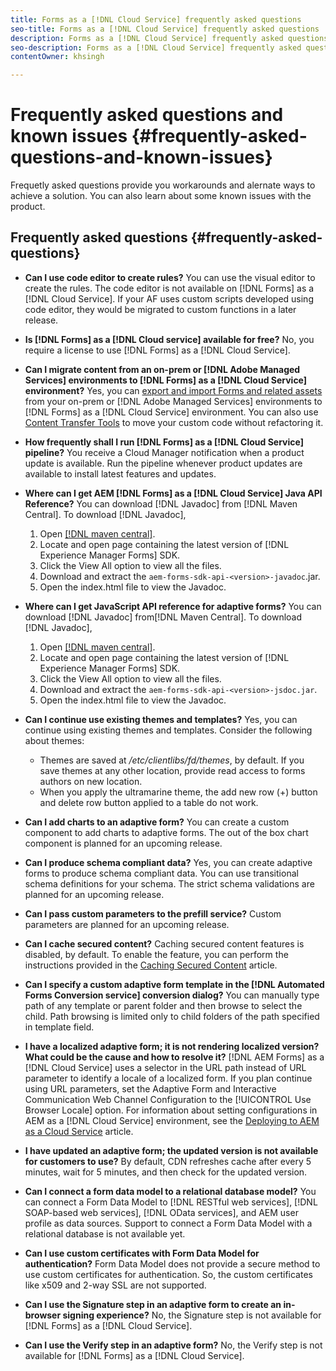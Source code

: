 ```yaml
---
title: Forms as a [!DNL Cloud Service] frequently asked questions 
seo-title: Forms as a [!DNL Cloud Service] frequently asked questions
description: Forms as a [!DNL Cloud Service] frequently asked questions
seo-description: Forms as a [!DNL Cloud Service] frequently asked questions
contentOwner: khsingh

---
```


# Frequently asked questions and known issues {#frequently-asked-questions-and-known-issues}

Frequetly asked questions provide you workarounds and alernate ways to achieve a solution. You can also learn about some known issues with the product.

## Frequently asked questions {#frequently-asked-questions}

* **Can I use code editor to create rules?**
You can use the visual editor to create the rules. The code editor is not available on [!DNL Forms] as a [!DNL Cloud Service]. If your AF uses custom scripts developed using code editor, they would be migrated to custom functions in a later release.

* **Is [!DNL Forms] as a [!DNL Cloud service] available for free?**
No, you require a license to use [!DNL Forms] as a [!DNL Cloud Service].

* **Can I migrate content from an on-prem or [!DNL Adobe Managed Services] environments to [!DNL Forms] as a [!DNL Cloud Service] environment?**
Yes, you can [export and import Forms and related assets](import-export-forms-templates.md) from your on-prem or [!DNL Adobe Managed Services] environments to [!DNL Forms] as a [!DNL Cloud Service] environment. You can also use [Content Transfer Tools](https://docs.adobe.com/content/help/en/experience-manager-cloud-service/moving/home.html) to move your custom code without refactoring it.

* **How frequently shall I run [!DNL Forms] as a [!DNL Cloud Service] pipeline?**
You receive a Cloud Manager notification when a product update is available. Run the pipeline whenever product updates are available to install latest features and updates.

* **Where can I get AEM [!DNL Forms] as a [!DNL Cloud Service] Java API Reference?**
You can download [!DNL Javadoc] from [!DNL Maven Central]. To download [!DNL Javadoc], 
    1. Open [[!DNL maven central]](https://mvnrepository.com/artifact/com.adobe.aem/aem-forms-sdk-api).
    1. Locate and open page containing the latest version of [!DNL Experience Manager Forms] SDK.
    1. Click the View All option to view all the files.
    1. Download and extract the `aem-forms-sdk-api-<version>-javadoc`.jar.  
    1. Open the index.html file to view the Javadoc.

* **Where can I get JavaScript API reference for adaptive forms?**
You can download [!DNL Javadoc] from[!DNL  Maven Central]. To download [!DNL Javadoc], 
    1. Open [[!DNL maven central]](https://mvnrepository.com/artifact/com.adobe.aem/aem-forms-sdk-api).
    1. Locate and open page containing the latest version of [!DNL Experience Manager Forms] SDK.
    1. Click the View All option to view all the files.
    1. Download and extract the `aem-forms-sdk-api-<version>-jsdoc.jar`.  
    1. Open the index.html file to view the Javadoc. 

* **Can I continue use existing themes and templates?**
Yes, you can continue using existing themes and templates. Consider the following about themes:
    * Themes are saved at */etc/clientlibs/fd/themes*, by default. If you save themes at any other location, provide read access to forms authors on new location. 
    * When you apply the ultramarine theme, the add new row (+) button and delete row button applied to a table do not work. 


* **Can I add charts to an adaptive form?** 
You can create a custom component to add charts to adaptive forms. The out of the box chart component is planned for an upcoming release. 

* **Can I produce schema compliant data?** 
Yes, you can create adaptive forms to produce schema compliant data. You can use transitional schema definitions for your schema. The strict schema validations are planned for an upcoming release.

* **Can I pass custom parameters to the prefill service?**
Custom parameters are planned for an upcoming release.

* **Can I cache secured content?**
Caching secured content features is disabled, by default. To enable the feature, you can perform the instructions provided in the [Caching Secured Content](https://docs.adobe.com/content/help/en/experience-manager-dispatcher/using/configuring/permissions-cache.html) article.

* **Can I specify a custom adaptive form template in the [!DNL Automated Forms Conversion service] conversion dialog?**
You can manually type path of any template or parent folder and then browse to select the child. Path browsing is limited only to child folders of the path specified in template field. 

* **I have a localized adaptive form; it is not rendering localized version? What could be the cause and how to resolve it?**
[!DNL AEM Forms] as a [!DNL Cloud Service] uses a selector in the URL path instead of URL parameter to identify a locale of a localized form. If you plan continue using URL parameters, set the Adaptive Form and Interactive Communication Web Channel Configuration to the [!UICONTROL Use Browser Locale] option. For information about setting configurations in AEM as a [!DNL Cloud Service] environment, see the [Deploying to AEM as a Cloud Service](https://docs.adobe.com/content/help/en/experience-manager-cloud-service/implementing/deploying/overview.html#osgi-configuration) article.

* **I have updated an adaptive form; the updated version is not available for customers to use?**
By default, CDN refreshes cache after every 5 minutes, wait for 5 minutes, and then check for the updated version. 

* **Can I connect a form data model to a relational database model?**
You can connect a Form Data Model to [!DNL RESTful web services], [!DNL SOAP-based web services], [!DNL OData services], and AEM user profile as data sources. Support to connect a Form Data Model with a relational database is not available yet.  

* **Can I use custom certificates with Form Data Model for authentication?**
Form Data Model does not provide a secure method to use custom certificates for authentication. So, the custom certificates like x509 and 2-way SSL are not supported.  

* **Can I use the Signature step in an adaptive form to create an in-browser signing experience?**
No, the Signature step is not available for [!DNL Forms] as a [!DNL Cloud Service].

* **Can I use the Verify step in an adaptive form?**
No, the Verify step is not available for [!DNL Forms] as a [!DNL Cloud Service].
